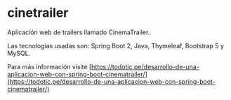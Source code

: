 # cinetrailer

Aplicación web de trailers llamado CinemaTrailer.

Las tecnologías usadas son: Spring Boot 2, Java, Thymeleaf, Bootstrap 5 y MySQL.

Para más información visite [https://todotic.pe/desarrollo-de-una-aplicacion-web-con-spring-boot-cinematrailer/](https://todotic.pe/desarrollo-de-una-aplicacion-web-con-spring-boot-cinematrailer/)
